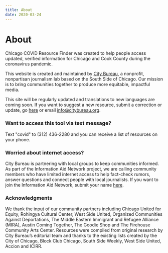 ```yaml
---
title: About
date: 2020-03-24
---
```


# About

Chicago COVID Resource Finder was created to help people access updated, verified information for Chicago and Cook County during the coronavirus pandemic.

This website is created and maintained by [City Bureau](https://www.citybureau.org/), a nonprofit, nonpartisan journalism lab based on the South Side of Chicago. Our mission is to bring communities together to produce more equitable, impactful media.

This site will be regularly updated and translations to new languages are coming soon. If you want to suggest a new resource, submit a correction or update, go [here](/en/suggest-resource/) or email [info@citybureau.org](mailto:info@citybureau.org).

### Want to access this tool via text message?

Text "covid" to (312) 436-2280 and you can receive a list of resources on your phone.

### Worried about internet access?

City Bureau is partnering with local groups to keep communities informed. As part of the Information Aid Network project, we are calling community members who have limited internet access to help fact-check rumors, answer questions and connect people with local journalists. If you want to join the Information Aid Network, submit your name [here](https://airtable.com/shrkrEZLHrbGs8szI).

### Acknowledgments

We thank the input of our community partners including Chicago United for Equity, Rohingya Cultural Center, West Side United, Organized Communities Against Deportations, The Middle Eastern Immigrant and Refugee Alliance (MIRA), Austin Coming Together, The Goodie Shop and The Firehouse Community Arts Center. Resources were compiled from original research by City Bureau’s editorial team and thanks to the existing lists created by the City of Chicago, Block Club Chicago, South Side Weekly, West Side United, Accion and ICIRR.
